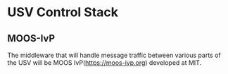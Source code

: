 # USV Control Stack

## MOOS-IvP
The middleware that will handle message traffic between various parts of the USV will be MOOS IvP(<https://moos-ivp.org>) developed at MIT.